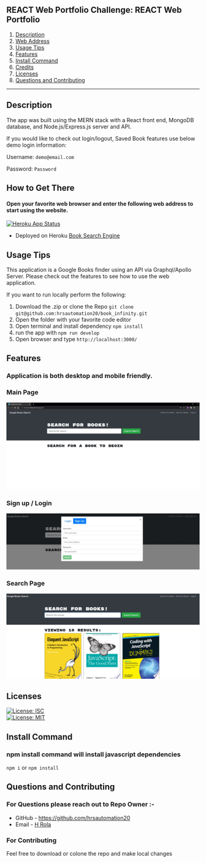 ## REACT Web Portfolio Challenge: REACT Web Portfolio

1. [Description](#desc)
2. [Web Address](#webaddress)
3. [Usage Tips](#usage)
4. [Features](#feature)
5. [Install Command](#command)
6. [Credits](#credits)
7. [Licenses](#licenses)
8. [Questions and Contributing](#qnacontri)

---

<a name="desc"></a>
## Description

 The app was built using the MERN stack with a React front end, MongoDB database, and Node.js/Express.js server and API.

 If you would like to check out login/logout, Saved Book features use below demo login information:

 Username: `demo@email.com`

 Password: `Password`


<a name="web-address"></a>
## How to Get There

#### Open your favorite web browser and enter the following web address to start using the website.

[![Heroku App Status](http://heroku-shields.herokuapp.com/hr-book-infinity)](https://hr-book-infinity.herokuapp.com/)

- Deployed on Heroku
  [Book Search Engine](https://hr-book-infinity.herokuapp.com/)



<a name="usage"></a>
## Usage Tips

This application is a Google Books finder using an API via Graphql/Apollo Server. Please check out the features to see how to use the web application.

If you want to run locally perform the following:

1. Download the .zip or clone the Repo `git clone git@github.com:hrsautomation20/book_infinity.git`
2. Open the folder with your favorite code editor
3. Open terminal and install dependency `npm install`
4. run the app with `npm run develop`
5. Open browser and type `http://localhost:3000/` 

<a name="features"></a>
## Features

### Application is both desktop and mobile friendly.

### Main Page

![step](assets/images/BookHomepage.JPG?raw=true "landing-page.JPG")


### Sign up / Login

![step](assets/images/BookSignupLogin.JPG?raw=true "sign-in-page.JPG")

### Search Page

![step](assets/images/BookSearch.JPG?raw=true "log-in-page.JPG")



<a name="licenses"></a>
## Licenses

[![License: ISC](https://img.shields.io/badge/License-ISC-blue.svg)](https://opensource.org/licenses/ISC)  
[![License: MIT](https://img.shields.io/badge/License-MIT-yellow.svg)](https://opensource.org/licenses/MIT)


<a name="commandInstall"></a>
## Install Command

### npm install command will install javascript dependencies

`npm i` or `npm install`


<a name="qnacontri"></a>
## Questions and Contributing

### For Questions please reach out to Repo Owner :-

- GitHub - https://github.com/hrsautomation20
- Email - [H Rola](mailto:hrsautomation20@gmail.com?subject=[GitHub]%20Source%20Han%20Sans)

### For Contributing

Feel free to download or colone the repo and make local changes